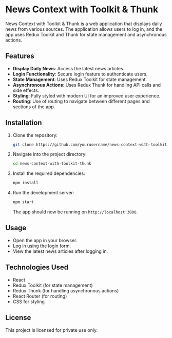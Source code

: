 
# News Context with Toolkit & Thunk

News Context with Toolkit & Thunk is a web application that displays daily news from various sources. The application allows users to log in, and the app uses Redux Toolkit and Thunk for state management and asynchronous actions.

## Features

- **Display Daily News**: Access the latest news articles.
- **Login Functionality**: Secure login feature to authenticate users.
- **State Management**: Uses Redux Toolkit for state management.
- **Asynchronous Actions**: Uses Redux Thunk for handling API calls and side effects.
- **Styling**: Fully styled with modern UI for an improved user experience.
- **Routing**: Use of routing to navigate between different pages and sections of the app.

## Installation

1. Clone the repository:
   ```bash
   git clone https://github.com/yourusername/news-context-with-toolkit-thunk.git
   ```

2. Navigate into the project directory:
   ```bash
   cd news-context-with-toolkit-thunk
   ```

3. Install the required dependencies:
   ```bash
   npm install
   ```

4. Run the development server:
   ```bash
   npm start
   ```

   The app should now be running on `http://localhost:3000`.

## Usage

- Open the app in your browser.
- Log in using the login form.
- View the latest news articles after logging in.

## Technologies Used

- React
- Redux Toolkit (for state management)
- Redux Thunk (for handling asynchronous actions)
- React Router (for routing)
- CSS for styling

## License

This project is licensed for private use only.
